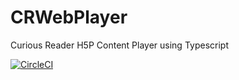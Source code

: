 # CRWebPlayer
Curious Reader H5P Content Player using Typescript

[![CircleCI](https://dl.circleci.com/status-badge/img/gh/curiouslearning/CRWebPlayer/tree/main.svg?style=svg)](https://dl.circleci.com/status-badge/redirect/gh/curiouslearning/CRWebPlayer/tree/main)
